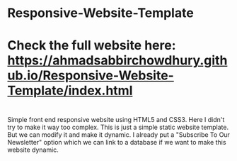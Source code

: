 # Responsive-Website-Template
# Check the full website here: https://ahmadsabbirchowdhury.github.io/Responsive-Website-Template/index.html
#
Simple front end responsive website using HTML5 and CSS3.
Here I didn't try to make it way too complex. This is just a simple static website template. But we can modify it and make it dynamic.
I already put a "Subscribe To Our Newsletter" option which we can link to a database if we want to make this website dynamic.
